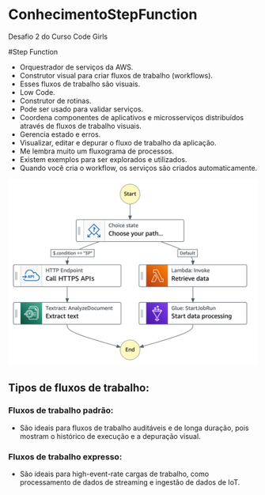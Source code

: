 # ConhecimentoStepFunction
Desafio 2 do Curso Code Girls

#Step Function

* Orquestrador de serviços da AWS.
* Construtor visual para criar fluxos de trabalho (workflows).
* Esses fluxos de trabalho são visuais.
* Low Code.
* Construtor de rotinas.
* Pode ser usado para validar serviços.
* Coordena componentes de aplicativos e microsserviços distribuídos através de fluxos de trabalho visuais.
* Gerencia estado e erros.
* Visualizar, editar e depurar o fluxo de trabalho da aplicação.
* Me lembra muito um fluxograma de processos.
* Existem exemplos para ser explorados e utilizados.
* Quando você cria o workflow, os serviços são criados automaticamente.

![](stepfunctionsexample.png)

## Tipos de fluxos de trabalho:

### Fluxos de trabalho padrão:
* São ideais para fluxos de trabalho auditáveis e de longa duração, pois mostram o histórico de execução e a depuração visual.

### Fluxos de trabalho expresso:
* São ideais para high-event-rate cargas de trabalho, como processamento de dados de streaming e ingestão de dados de IoT.



